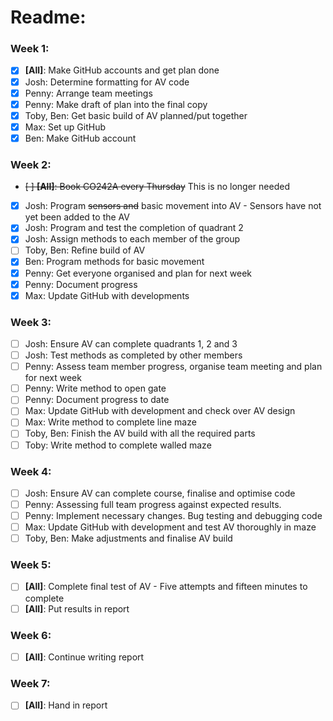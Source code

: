 # Readme:

### Week 1:

- [x] **[All]**: Make GitHub accounts and get plan done
- [x] Josh: Determine formatting for AV code
- [x] Penny: Arrange team meetings
- [x] Penny: Make draft of plan into the final copy
- [x] Toby, Ben: Get basic build of AV planned/put together
- [x] Max: Set up GitHub
- [x] Ben: Make GitHub account

### Week 2:

- ~~[ ] **[All]**: Book CO242A every Thursday~~ This is no longer needed
- [x] Josh: Program ~~sensors and~~ basic movement into AV - Sensors have not yet been added to the AV
- [x] Josh: Program and test the completion of quadrant 2
- [x] Josh: Assign methods to each member of the group
- [ ] Toby, Ben: Refine build of AV
- [x] Ben: Program methods for basic movement
- [x] Penny: Get everyone organised and plan for next week
- [x] Penny: Document progress
- [x] Max: Update GitHub with developments

### Week 3:

- [ ] Josh: Ensure AV can complete quadrants 1, 2 and 3
- [ ] Josh: Test methods as completed by other members
- [ ] Penny: Assess team member progress, organise team meeting and plan for next week
- [ ] Penny: Write method to open gate
- [ ] Penny: Document progress to date
- [ ] Max: Update GitHub with development and check over AV design
- [ ] Max: Write method to complete line maze
- [ ] Toby, Ben: Finish the AV build with all the required parts
- [ ] Toby: Write method to complete walled maze

### Week 4:

- [ ] Josh: Ensure AV can complete course, finalise and optimise code
- [ ] Penny: Assessing full team progress against expected results.
- [ ] Penny: Implement necessary changes. Bug testing and debugging code
- [ ] Max: Update GitHub with development and test AV thoroughly in maze
- [ ] Toby, Ben: Make adjustments and finalise AV build

### Week 5:

- [ ] **[All]**: Complete final test of AV - Five attempts and fifteen minutes to complete
- [ ] **[All]**: Put results in report

### Week 6:

- [ ] **[All]**: Continue writing report

### Week 7:

- [ ] **[All]**: Hand in report
